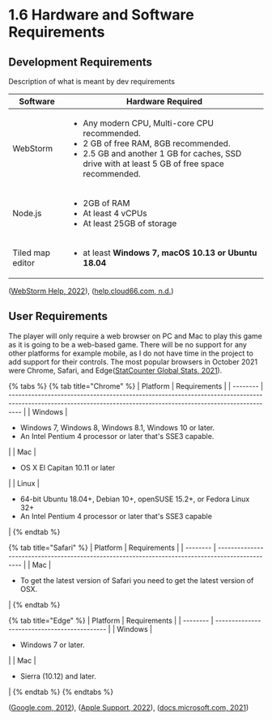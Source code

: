 # 1.6 Hardware and Software Requirements

## Development Requirements

Description of what is meant by dev requirements

| Software         | Hardware Required                                                                                                                                                                                            |
| ---------------- | ------------------------------------------------------------------------------------------------------------------------------------------------------------------------------------------------------------ |
| WebStorm         | <ul><li>Any modern CPU, Multi-core CPU recommended.</li><li>2 GB of free RAM, 8GB recommended.</li><li>2.5 GB and another 1 GB for caches, SSD drive with at least 5 GB of free space recommended.</li></ul> |
| Node.js          | <p></p><ul><li>2GB of RAM</li><li>At least 4 vCPUs</li><li>At least 25GB of storage</li></ul>                                                                                                                |
| Tiled map editor | <p></p><ul><li>at least <strong>Windows 7, macOS 10.13 or Ubuntu 18.04</strong></li></ul>                                                                                                                    |

([WebStorm Help, 2022](../hardware-and-software-requirements-references.md)), ([help.cloud66.com, n.d.](../hardware-and-software-requirements-references.md))

## User Requirements

The player will only require a web browser on PC and Mac to play this game as it is going to be a web-based game.  There will be no support for any other platforms for example mobile, as I do not have time in the project to add support for their controls.  The most popular browsers in October 2021 were Chrome, Safari, and Edge([StatCounter Global Stats, 2021](../hardware-and-software-requirements-references.md)).

{% tabs %}
{% tab title="Chrome" %}
| Platform | Requirements                                                                                                                                                     |
| -------- | ---------------------------------------------------------------------------------------------------------------------------------------------------------------- |
| Windows  | <ul><li>Windows 7, Windows 8, Windows 8.1, Windows 10 or later.</li><li>An Intel Pentium 4 processor or later that's SSE3 capable.</li></ul>                     |
| Mac      | <p></p><ul><li>OS X El Capitan 10.11 or later</li></ul>                                                                                                          |
| Linux    | <p></p><ul><li>64-bit Ubuntu 18.04+, Debian 10+, openSUSE 15.2+, or Fedora Linux 32+</li><li>An Intel Pentium 4 processor or later that's SSE3 capable</li></ul> |
{% endtab %}

{% tab title="Safari" %}
| Platform | Requirements                                                                                     |
| -------- | ------------------------------------------------------------------------------------------------ |
| Mac      | <ul><li>To get the latest version of Safari you need to get the latest version of OSX.</li></ul> |
{% endtab %}

{% tab title="Edge" %}
| Platform | Requirements                                 |
| -------- | -------------------------------------------- |
| Windows  | <p></p><ul><li>Windows 7 or later.</li></ul> |
| Mac      | <ul><li>Sierra (10.12) and later.</li></ul>  |
{% endtab %}
{% endtabs %}

([Google.com, 2012](../hardware-and-software-requirements-references.md)), ([Apple Support, 2022](../hardware-and-software-requirements-references.md)), ([docs.microsoft.com, 2021](../hardware-and-software-requirements-references.md))
